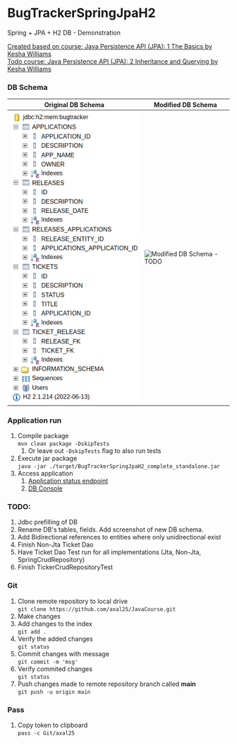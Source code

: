 # BugTrackerSpringJpaH2
Spring + JPA + H2 DB - Demonstration

[Created based on course: Java Persistence API (JPA): 1 The Basics by Kesha Williams](https://www.linkedin.com/learning/java-persistence-api-jpa-1-the-basics/)  
[Todo course: Java Persistence API (JPA): 2 Inheritance and Querying by Kesha Williams](https://www.linkedin.com/learning/java-persistence-api-jpa-2-inheritance-and-querying)

### DB Schema
| Original DB Schema                                                             | Modified DB Schema                   |
|--------------------------------------------------------------------------------|--------------------------------------|
| ![Original DB schema](./src/main/resources/db_schema_before_modifications.png) | ![Modified DB Schema - TODO](./todo) |

### Application run

1. Compile package  
`mvn clean package -DskipTests`
   1. Or leave out `-DskipTests` flag to also run tests
2. Execute jar package  
`java -jar ./target/BugTrackerSpringJpaH2_complete_standalone.jar`
3. Access application  
   1. [Application status endpoint](http://localhost:8080/bug-tracker/status)  
   2. [DB Console](http://localhost:8080/console/)

### TODO:
1. Jdbc prefilling of DB
2. Rename DB's tables, fields. Add screenshot of new DB schema.
3. Add Bidirectional references to entities where only unidirectional exist
4. Finish Non-Jta Ticket Dao
5. Have Ticket Dao Test run for all implementations (Jta, Non-Jta, SpringCrudRepository)
6. Finish TickerCrudRepositoryTest

### Git

1. Clone remote repository to local drive  
   `git clone https://github.com/axal25/JavaCourse.git`
2. Make changes
3. Add changes to the index  
   `git add .`
4. Verify the added changes  
   `git status`
6. Commit changes with message  
   `git commit -m 'msg'`
7. Verify commited changes  
   `git status`
8. Push changes made to remote repository branch called **main**    
   `git push -u origin main`

### Pass

1. Copy token to clipboard  
    `pass -c Git/axal25`